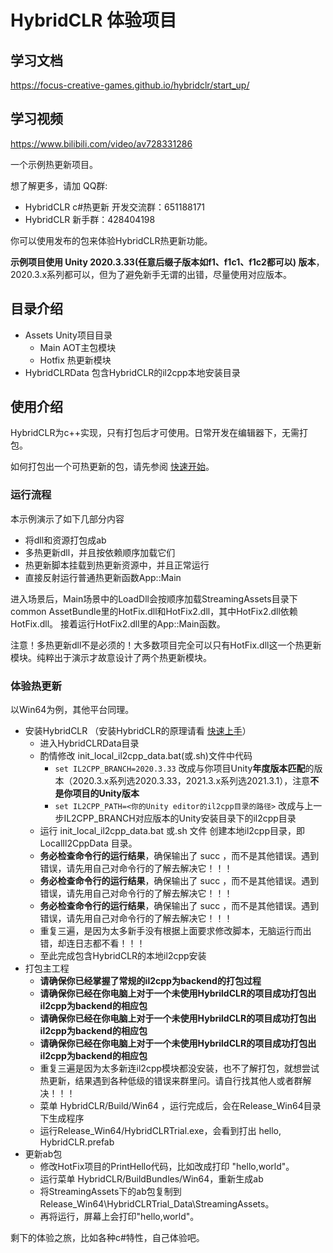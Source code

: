 # HybridCLR 体验项目

## 学习文档
https://focus-creative-games.github.io/hybridclr/start_up/

## 学习视频
https://www.bilibili.com/video/av728331286

一个示例热更新项目。

想了解更多，请加 QQ群: 

- HybridCLR c#热更新 开发交流群：651188171
- HybridCLR 新手群：428404198

你可以使用发布的包来体验HybridCLR热更新功能。

**示例项目使用 Unity 2020.3.33(任意后缀子版本如f1、f1c1、f1c2都可以) 版本**，2020.3.x系列都可以，但为了避免新手无谓的出错，尽量使用对应版本。

## 目录介绍

- Assets Unity项目目录
  - Main AOT主包模块
  - Hotfix 热更新模块
- HybridCLRData 包含HybridCLR的il2cpp本地安装目录

## 使用介绍

HybridCLR为c++实现，只有打包后才可使用。日常开发在编辑器下，无需打包。

如何打包出一个可热更新的包，请先参阅 [快速开始](https://focus-creative-games.github.io/hybridclr/start_up/)。

### 运行流程

本示例演示了如下几部分内容

- 将dll和资源打包成ab
- 多热更新dll，并且按依赖顺序加载它们
- 热更新脚本挂载到热更新资源中，并且正常运行
- 直接反射运行普通热更新函数App::Main

进入场景后，Main场景中的LoadDll会按顺序加载StreamingAssets目录下common AssetBundle里的HotFix.dll和HotFix2.dll，其中HotFix2.dll依赖HotFix.dll。
接着运行HotFix2.dll里的App::Main函数。

注意！多热更新dll不是必须的！大多数项目完全可以只有HotFix.dll这一个热更新模块。纯粹出于演示才故意设计了两个热更新模块。

### 体验热更新

以Win64为例，其他平台同理。

- 安装HybridCLR （安装HybridCLR的原理请看 [快速上手](https://focus-creative-games.github.io/hybridclr/start_up/)）
  - 进入HybridCLRData目录
  - 酌情修改 init_local_il2cpp_data.bat(或.sh)文件中代码
    - `set IL2CPP_BRANCH=2020.3.33` 改成与你项目Unity**年度版本匹配**的版本（2020.3.x系列选2020.3.33，2021.3.x系列选2021.3.1），注意**不是你项目的Unity版本**
    - `set IL2CPP_PATH=<你的Unity editor的il2cpp目录的路径>` 改成与上一步IL2CPP_BRANCH对应版本的Unity安装目录下的il2cpp目录
  - 运行 init_local_il2cpp_data.bat 或.sh 文件 创建本地il2cpp目录，即 LocalIl2CppData 目录。
  - **务必检查命令行的运行结果**，确保输出了 succ ，而不是其他错误。遇到错误，请先用自己对命令行的了解去解决它！！！
  - **务必检查命令行的运行结果**，确保输出了 succ ，而不是其他错误。遇到错误，请先用自己对命令行的了解去解决它！！！
  - **务必检查命令行的运行结果**，确保输出了 succ ，而不是其他错误。遇到错误，请先用自己对命令行的了解去解决它！！！
  - 重复三遍，是因为太多新手没有根据上面要求修改脚本，无脑运行而出错，却连日志都不看！！！
  - 至此完成包含HybridCLR的本地il2cpp安装
- 打包主工程
  - **请确保你已经掌握了常规的il2cpp为backend的打包过程**
  - **请确保你已经在你电脑上对于一个未使用HybrildCLR的项目成功打包出il2cpp为backend的相应包**
  - **请确保你已经在你电脑上对于一个未使用HybrildCLR的项目成功打包出il2cpp为backend的相应包**
  - **请确保你已经在你电脑上对于一个未使用HybrildCLR的项目成功打包出il2cpp为backend的相应包**
  - 重复三遍是因为太多新连il2cpp模块都没安装，也不了解打包，就想尝试热更新，结果遇到各种低级的错误来群里问。请自行找其他人或者群解决！！！
  - 菜单 HybridCLR/Build/Win64 ，运行完成后，会在Release_Win64目录下生成程序
  - 运行Release_Win64/HybridCLRTrial.exe，会看到打出 hello, HybridCLR.prefab
- 更新ab包
  - 修改HotFix项目的PrintHello代码，比如改成打印 "hello,world"。
  - 运行菜单 HybridCLR/BuildBundles/Win64，重新生成ab
  - 将StreamingAssets下的ab包复制到Release_Win64\HybridCLRTrial_Data\StreamingAssets。
  - 再将运行，屏幕上会打印"hello,world"。

剩下的体验之旅，比如各种c#特性，自己体验吧。
